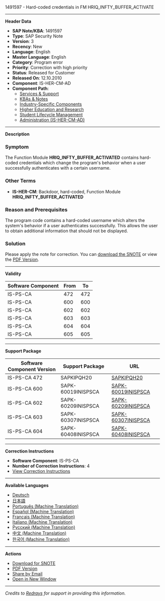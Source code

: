 1491597 - Hard-coded credentials in FM HRIQ_INFTY_BUFFER_ACTIVATE

---

**Header Data**

- **SAP Note/KBA**: 1491597
- **Type**: SAP Security Note
- **Version**: 3
- **Recency**: New
- **Language**: English
- **Master Language**: English
- **Category**: Program error
- **Priority**: Correction with high priority
- **Status**: Released for Customer
- **Released On**: 12.10.2010
- **Component**: IS-HER-CM-AD
- **Component Path**:
  - [Services & Support](https://me.sap.com/servicessupport)
  - [KBAs & Notes](https://me.sap.com/servicessupport/knowledge)
  - [Industry-Specific Components](https://me.sap.com/mynotes?tab=Search&sortBy=Relevance&filters=themk%25253Aeq~'IS*'%25252BreleaseStatus%25253Aeq~'CustomerRelease'%25252BsecurityPatchDay%25253Aeq~'NotRestricted'%25252BfuzzyThreshold%25253Aeq~'0.9'&flag=mynotes)
  - [Higher Education and Research](https://me.sap.com/mynotes?tab=Search&sortBy=Relevance&filters=themk%25253Aeq~'IS-HER*'%25252BreleaseStatus%25253Aeq~'CustomerRelease'%25252BsecurityPatchDay%25253Aeq~'NotRestricted'%25252BfuzzyThreshold%25253Aeq~'0.9'&flag=mynotes)
  - [Student Lifecycle Management](https://me.sap.com/mynotes?tab=Search&sortBy=Relevance&filters=themk%25253Aeq~'IS-HER-CM*'%25252BreleaseStatus%25253Aeq~'CustomerRelease'%25252BsecurityPatchDay%25253Aeq~'NotRestricted'%25252BfuzzyThreshold%25253Aeq~'0.9'&flag=mynotes)
  - [Administration (IS-HER-CM-AD)](https://me.sap.com/mynotes?tab=Search&sortBy=Relevance&filters=themk%25253Aeq~'IS-HER-CM-AD*'%25252BreleaseStatus%25253Aeq~'CustomerRelease'%25252BsecurityPatchDay%25253Aeq~'NotRestricted'%25252BfuzzyThreshold%25253Aeq~'0.9'&flag=mynotes)

---

**Description**

### Symptom

The Function Module **HRIQ_INFTY_BUFFER_ACTIVATED** contains hard-coded credentials which change the program's behavior when a user successfully authenticates with a certain username.

### Other Terms

- **IS-HER-CM**: Backdoor, hard-coded, Function Module **HRIQ_INFTY_BUFFER_ACTIVATED**

### Reason and Prerequisites

The program code contains a hard-coded username which alters the system's behavior if a user authenticates successfully. This allows the user to obtain additional information that should not be displayed.

### Solution

Please apply the note for correction. You can [download the SNOTE](https://notesdownloads.sap.com/note/0040000008827342017) or view the [PDF Version](https://userapps.support.sap.com/sap/support/sfm/notes/print/0001491597?language=en-US&token=8FAA0DC20D44CE04840BAFEE60F93C0C).

---

**Validity**

| Software Component | From | To   |
|--------------------|------|------|
| IS-PS-CA           | 472  | 472  |
| IS-PS-CA           | 600  | 600  |
| IS-PS-CA           | 602  | 602  |
| IS-PS-CA           | 603  | 603  |
| IS-PS-CA           | 604  | 604  |
| IS-PS-CA           | 605  | 605  |

---

**Support Package**

| Software Component Version | Support Package                | URL                                                      |
|----------------------------|--------------------------------|----------------------------------------------------------|
| IS-PS-CA 472               | SAPKIPQH20                     | [SAPKIPQH20](https://me.sap.com/supportpackage/SAPKIPQH20) |
| IS-PS-CA 600               | SAPK-60019INISPSCA              | [SAPK-60019INISPSCA](https://me.sap.com/supportpackage/SAPK-60019INISPSCA) |
| IS-PS-CA 602               | SAPK-60209INISPSCA              | [SAPK-60209INISPSCA](https://me.sap.com/supportpackage/SAPK-60209INISPSCA) |
| IS-PS-CA 603               | SAPK-60307INISPSCA              | [SAPK-60307INISPSCA](https://me.sap.com/supportpackage/SAPK-60307INISPSCA) |
| IS-PS-CA 604               | SAPK-60408INISPSCA              | [SAPK-60408INISPSCA](https://me.sap.com/supportpackage/SAPK-60408INISPSCA) |

---

**Correction Instructions**

- **Software Component**: IS-PS-CA
- **Number of Correction Instructions**: 4
- [View Correction Instructions](https://me.sap.com/corrins/0001491597/64)

---

**Available Languages**

- [Deutsch](https://me.sap.com/notes/0001491597/D)
- [日本語](https://me.sap.com/notes/0001491597/J)
- [Português (Machine Translation)](https://me.sap.com/notes/0001491597/P)
- [Español (Machine Translation)](https://me.sap.com/notes/0001491597/S)
- [Français (Machine Translation)](https://me.sap.com/notes/0001491597/F)
- [Italiano (Machine Translation)](https://me.sap.com/notes/0001491597/I)
- [Русский (Machine Translation)](https://me.sap.com/notes/0001491597/R)
- [中文 (Machine Translation)](https://me.sap.com/notes/0001491597/1)
- [한국어 (Machine Translation)](https://me.sap.com/notes/0001491597/3)

---

**Actions**

- [Download for SNOTE](https://notesdownloads.sap.com/note/0040000008827342017)
- [PDF Version](https://userapps.support.sap.com/sap/support/sfm/notes/print/0001491597?language=en-US&token=8FAA0DC20D44CE04840BAFEE60F93C0C)
- [Share by Email](#)
- [Open in New Window](#)

---

*Credits to [Redrays](https://redrays.io) for support in providing this information.*